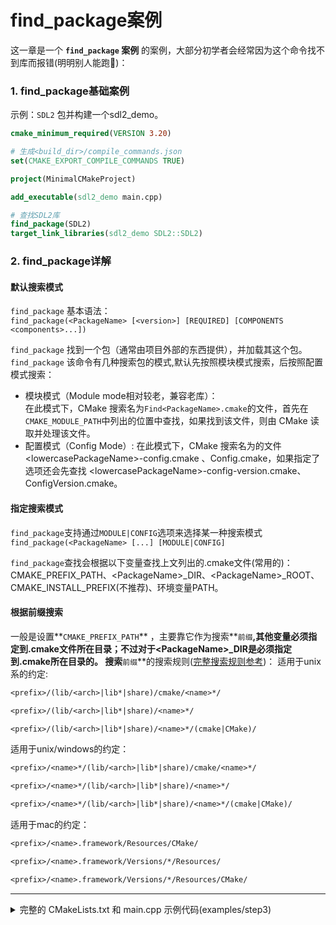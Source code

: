 # find_package案例
这一章是一个 **`find_package` 案例** 的案例，大部分初学者会经常因为这个命令找不到库而报错(明明别人能跑🤔)：  



### 1. **find_package基础案例**
示例：`SDL2` 包并构建一个sdl2_demo。

```cmake
cmake_minimum_required(VERSION 3.20)

# 生成<build_dir>/compile_commands.json
set(CMAKE_EXPORT_COMPILE_COMMANDS TRUE)

project(MinimalCMakeProject)

add_executable(sdl2_demo main.cpp)

# 查找SDL2库
find_package(SDL2)
target_link_libraries(sdl2_demo SDL2::SDL2)
```


### 2. find_package详解
#### 默认搜索模式
`find_package` 基本语法：  
`find_package(<PackageName> [<version>] [REQUIRED] [COMPONENTS <components>...])`

`find_package` 找到一个包（通常由项目外部的东西提供），并加载其这个包。
`find_package` 该命令有几种搜索包的模式,默认先按照模块模式搜索，后按照配置模式搜索：

- 模块模式（Module mode相对较老，兼容老库）：  
在此模式下，CMake 搜索名为`Find<PackageName>.cmake`的文件，首先在`CMAKE_MODULE_PATH`中列出的位置中查找，如果找到该文件，则由 CMake 读取并处理该文件。
- 配置模式（Config Mode）: 
     在此模式下，CMake 搜索名为的文件 &lt;lowercasePackageName&gt;-config.cmake 、<PackageName>Config.cmake，如果指定了<version>选项还会先查找 &lt;lowercasePackageName&gt;-config-version.cmake、<PackageName>ConfigVersion.cmake。  
#### 指定搜索模式
`find_package`支持通过`MODULE|CONFIG`选项来选择某一种搜索模式
`find_package(<PackageName> [...] [MODULE|CONFIG]`    

`find_package`查找会根据以下变量查找上文列出的.cmake文件(常用的)：
CMAKE_PREFIX_PATH、&lt;PackageName&gt;_DIR、&lt;PackageName&gt;_ROOT、CMAKE_INSTALL_PREFIX(不推荐)、环境变量PATH。
#### 根据前缀搜索
一般是设置**`CMAKE_PREFIX_PATH`** ，主要靠它作为搜索**`前缀`**,其他变量必须指定到.cmake文件所在目录；不过对于&lt;PackageName&gt;_DIR是必须指定到.cmake所在目录的。
搜索**`前缀`**的搜索规则([完整搜索规则参考](https://cmake.org/cmake/help/latest/command/find_package.html#config-mode-search-procedure))：
适用于unix系的约定:
```txt
<prefix>/(lib/<arch>|lib*|share)/cmake/<name>*/

<prefix>/(lib/<arch>|lib*|share)/<name>*/

<prefix>/(lib/<arch>|lib*|share)/<name>*/(cmake|CMake)/
```
适用于unix/windows的约定：
```txt
<prefix>/<name>*/(lib/<arch>|lib*|share)/cmake/<name>*/

<prefix>/<name>*/(lib/<arch>|lib*|share)/<name>*/

<prefix>/<name>*/(lib/<arch>|lib*|share)/<name>*/(cmake|CMake)/
```
适用于mac的约定：
```txt
<prefix>/<name>.framework/Resources/CMake/

<prefix>/<name>.framework/Versions/*/Resources/

<prefix>/<name>.framework/Versions/*/Resources/CMake/
```



---


<details>
<summary>完整的 CMakeLists.txt 和 main.cpp 示例代码(examples/step3)</summary>

<pre><code class="cmake">
cmake_minimum_required(VERSION 3.20)

set(CMAKE_EXPORT_COMPILE_COMMANDS TRUE)

# 创建可执行文件
add_executable(find_lib_demo main.cpp)

# 查找 SDL2 库
find_package(SDL2)

# 给find_lib_demo这个目标链接 SDL2 库
target_link_libraries(find_lib_demo SDL2::SDL2)
</code></pre>

<pre><code class="cpp">
#include &lt;SDL.h&gt;
#include &lt;iostream&gt;

int main(int argc, char* args[]) {
    // 初始化SDL
    if (SDL_Init(SDL_INIT_VIDEO) < 0) {
        std::cerr << "SDL could not initialize! SDL_Error: " << SDL_GetError() << std::endl;
        return -1;
    }

    // 创建窗口
    SDL_Window* window = SDL_CreateWindow("SDL Demo", SDL_WINDOWPOS_UNDEFINED, SDL_WINDOWPOS_UNDEFINED, 640, 480, SDL_WINDOW_SHOWN);
    if (window == nullptr) {
        std::cerr << "Window could not be created! SDL_Error: " << SDL_GetError() << std::endl;
        SDL_Quit();
        return -1;
    }

    // 创建渲染器
    SDL_Renderer* renderer = SDL_CreateRenderer(window, -1, SDL_RENDERER_ACCELERATED);
    if (renderer == nullptr) {
        std::cerr << "Renderer could not be created! SDL_Error: " << SDL_GetError() << std::endl;
        SDL_DestroyWindow(window);
        SDL_Quit();
        return -1;
    }

    // 设置绘制颜色为蓝色
    SDL_SetRenderDrawColor(renderer, 0, 0, 255, 255);

    // 清除屏幕
    SDL_RenderClear(renderer);

    // 绘制一个矩形
    SDL_Rect rect = {100, 100, 200, 150};
    SDL_RenderFillRect(renderer, &rect);

    // 更新屏幕显示
    SDL_RenderPresent(renderer);

    // 事件处理
    bool quit = false;
    SDL_Event e;
    while (!quit) {
        while (SDL_PollEvent(&e) != 0) {
            if (e.type == SDL_QUIT) {
                quit = true;
            }
        }
    }

    // 释放资源并退出
    SDL_DestroyRenderer(renderer);
    SDL_DestroyWindow(window);
    SDL_Quit();

    return 0;
}
</code></pre>

</details>
